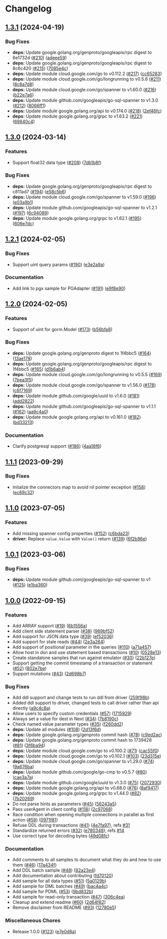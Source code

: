 # Changelog

## [1.3.1](https://github.com/googleapis/go-sql-spanner/compare/v1.3.0...v1.3.1) (2024-04-19)


### Bug Fixes

* **deps:** Update google.golang.org/genproto/googleapis/rpc digest to 6e1732d ([#210](https://github.com/googleapis/go-sql-spanner/issues/210)) ([adeee59](https://github.com/googleapis/go-sql-spanner/commit/adeee596a12d16788d4787524929b8671cc59786))
* **deps:** Update google.golang.org/genproto/googleapis/rpc digest to 8c6c420 ([#215](https://github.com/googleapis/go-sql-spanner/issues/215)) ([7085e4c](https://github.com/googleapis/go-sql-spanner/commit/7085e4cfea014707a35af6c9612f734fa26f3012))
* **deps:** Update module cloud.google.com/go to v0.112.2 ([#217](https://github.com/googleapis/go-sql-spanner/issues/217)) ([cc65283](https://github.com/googleapis/go-sql-spanner/commit/cc6528320afe1079cd6ebc2999ffe3d3d596fd17))
* **deps:** Update module cloud.google.com/go/longrunning to v0.5.6 ([#211](https://github.com/googleapis/go-sql-spanner/issues/211)) ([8c8a7d8](https://github.com/googleapis/go-sql-spanner/commit/8c8a7d824c5ca19b013787e0aca53d60154750b8))
* **deps:** Update module cloud.google.com/go/spanner to v1.60.0 ([#216](https://github.com/googleapis/go-sql-spanner/issues/216)) ([b22e7a6](https://github.com/googleapis/go-sql-spanner/commit/b22e7a6c4670dad5f481989ed8dbbc5dd5ef3dee))
* **deps:** Update module github.com/googleapis/go-sql-spanner to v1.3.0 ([#212](https://github.com/googleapis/go-sql-spanner/issues/212)) ([8066ff1](https://github.com/googleapis/go-sql-spanner/commit/8066ff13f9981460903fd0f0eea7be7a339a5b43))
* **deps:** Update module google.golang.org/api to v0.174.0 ([#218](https://github.com/googleapis/go-sql-spanner/issues/218)) ([2ef46fc](https://github.com/googleapis/go-sql-spanner/commit/2ef46fce92c691cfe3fc886425331aee57d67143))
* **deps:** Update module google.golang.org/grpc to v1.63.2 ([#221](https://github.com/googleapis/go-sql-spanner/issues/221)) ([69840c4](https://github.com/googleapis/go-sql-spanner/commit/69840c4b2aa226bc7f6c3deac043c5d63f450799))

## [1.3.0](https://github.com/googleapis/go-sql-spanner/compare/v1.2.1...v1.3.0) (2024-03-14)


### Features

* Support float32 data type ([#208](https://github.com/googleapis/go-sql-spanner/issues/208)) ([7db1b8f](https://github.com/googleapis/go-sql-spanner/commit/7db1b8f0be6f60a4d20f206bcebbebedd5f2d460))


### Bug Fixes

* **deps:** Update google.golang.org/genproto/googleapis/rpc digest to c811ad7 ([#194](https://github.com/googleapis/go-sql-spanner/issues/194)) ([e58c5b6](https://github.com/googleapis/go-sql-spanner/commit/e58c5b6888078f61fba743393151f058302ff720))
* **deps:** Update module cloud.google.com/go/spanner to v1.59.0 ([#196](https://github.com/googleapis/go-sql-spanner/issues/196)) ([e03a9b1](https://github.com/googleapis/go-sql-spanner/commit/e03a9b14854560e7f85a8405876d03cbc753b32a))
* **deps:** Update module github.com/googleapis/go-sql-spanner to v1.2.1 ([#197](https://github.com/googleapis/go-sql-spanner/issues/197)) ([6c94089](https://github.com/googleapis/go-sql-spanner/commit/6c940890863a720e1849ab9946c90f4b4b3debd9))
* **deps:** Update module google.golang.org/grpc to v1.62.1 ([#195](https://github.com/googleapis/go-sql-spanner/issues/195)) ([606e7dc](https://github.com/googleapis/go-sql-spanner/commit/606e7dc07f272dd3a0999859ad2af10e6d964189))

## [1.2.1](https://github.com/googleapis/go-sql-spanner/compare/v1.2.0...v1.2.1) (2024-02-05)


### Bug Fixes

* Support uint query params ([#190](https://github.com/googleapis/go-sql-spanner/issues/190)) ([e3e2a9a](https://github.com/googleapis/go-sql-spanner/commit/e3e2a9a9fd14f2a4940dd24e73a5a79aa0431580))


### Documentation

* Add link to pgx sample for PGAdapter ([#191](https://github.com/googleapis/go-sql-spanner/issues/191)) ([e9f8e90](https://github.com/googleapis/go-sql-spanner/commit/e9f8e901b5cc345344d9369b92df8d093b4d47a8))

## [1.2.0](https://github.com/googleapis/go-sql-spanner/compare/v1.1.1...v1.2.0) (2024-02-05)


### Features

* Support of uint for gorm.Model  ([#173](https://github.com/googleapis/go-sql-spanner/issues/173)) ([b56bfa8](https://github.com/googleapis/go-sql-spanner/commit/b56bfa8df549780852674f178a1c06f56f0f4c45))


### Bug Fixes

* **deps:** Update google.golang.org/genproto digest to 1f4bbc5 ([#164](https://github.com/googleapis/go-sql-spanner/issues/164)) ([13ae178](https://github.com/googleapis/go-sql-spanner/commit/13ae17898fc30b3cf8ca24320899ae04ed86d8a7))
* **deps:** Update google.golang.org/genproto/googleapis/rpc digest to 1f4bbc5 ([#165](https://github.com/googleapis/go-sql-spanner/issues/165)) ([d1b6ab4](https://github.com/googleapis/go-sql-spanner/commit/d1b6ab4737037b7997c3ccaea9ba2cf109948695))
* **deps:** Update module cloud.google.com/go/longrunning to v0.5.5 ([#169](https://github.com/googleapis/go-sql-spanner/issues/169)) ([7bea3f5](https://github.com/googleapis/go-sql-spanner/commit/7bea3f5597b8d7f3dbdec56faf63dc0538874708))
* **deps:** Update module cloud.google.com/go/spanner to v1.56.0 ([#178](https://github.com/googleapis/go-sql-spanner/issues/178)) ([c6f7169](https://github.com/googleapis/go-sql-spanner/commit/c6f7169158dcb471529fbd8d75013e1a86e38519))
* **deps:** Update module github.com/google/uuid to v1.6.0 ([#181](https://github.com/googleapis/go-sql-spanner/issues/181)) ([add2822](https://github.com/googleapis/go-sql-spanner/commit/add282209e18108f9d318a4e477f05fbe509920c))
* **deps:** Update module github.com/googleapis/go-sql-spanner to v1.1.1 ([#162](https://github.com/googleapis/go-sql-spanner/issues/162)) ([aa9c4a0](https://github.com/googleapis/go-sql-spanner/commit/aa9c4a07fc3b15f4f1e5e61cc78257e5dbbdca4c))
* **deps:** Update module google.golang.org/api to v0.161.0 ([#182](https://github.com/googleapis/go-sql-spanner/issues/182)) ([bd33213](https://github.com/googleapis/go-sql-spanner/commit/bd33213dc437c900b1b11f05ef9e4600381f7e0c))


### Documentation

* Clarify postgresql support ([#186](https://github.com/googleapis/go-sql-spanner/issues/186)) ([4aa18f6](https://github.com/googleapis/go-sql-spanner/commit/4aa18f64cabe252f71612294127b9791eb90072c))

## [1.1.1](https://github.com/googleapis/go-sql-spanner/compare/v1.1.0...v1.1.1) (2023-09-29)


### Bug Fixes

* Initalize the connectors map to avoid nil pointer exception ([#158](https://github.com/googleapis/go-sql-spanner/issues/158)) ([ec69c32](https://github.com/googleapis/go-sql-spanner/commit/ec69c321262631c3cdc4369c01ed8abc6932792f))

## [1.1.0](https://github.com/googleapis/go-sql-spanner/compare/v1.0.1...v1.1.0) (2023-07-05)


### Features

* Add missing spanner config properties ([#152](https://github.com/googleapis/go-sql-spanner/issues/152)) ([c6bda23](https://github.com/googleapis/go-sql-spanner/commit/c6bda23e86f3679bb48c33e19ebf413ca984a4ee))
* **driver:** Replace `value.Value` with `Value()` return ([#139](https://github.com/googleapis/go-sql-spanner/issues/139)) ([6f2b96e](https://github.com/googleapis/go-sql-spanner/commit/6f2b96ea14d87a3edfdbaa0738139cd09862e618))

## [1.0.1](https://github.com/googleapis/go-sql-spanner/compare/v1.0.0...v1.0.1) (2023-03-06)


### Bug Fixes

* **deps:** Update module github.com/googleapis/go-sql-spanner to v1 ([#125](https://github.com/googleapis/go-sql-spanner/issues/125)) ([e1ba360](https://github.com/googleapis/go-sql-spanner/commit/e1ba360543b59ae930b4228a03b94cc724dd14d3))

## [1.0.0](https://github.com/googleapis/go-sql-spanner/compare/v1.0.0...v1.0.0) (2022-09-15)


### Features

* Add ARRAY support ([#19](https://github.com/googleapis/go-sql-spanner/issues/19)) ([6b1556a](https://github.com/googleapis/go-sql-spanner/commit/6b1556a8db409fbab0998fdcde59521b26495472))
* Add client side statement parser ([#38](https://github.com/googleapis/go-sql-spanner/issues/38)) ([969bf52](https://github.com/googleapis/go-sql-spanner/commit/969bf52b2cda303349746de9730557242082893c))
* Add support for JSON data type ([#39](https://github.com/googleapis/go-sql-spanner/issues/39)) ([ef52036](https://github.com/googleapis/go-sql-spanner/commit/ef5203657aa8e2173e387ea6aede02d457577790))
* Add support for stale reads ([#44](https://github.com/googleapis/go-sql-spanner/issues/44)) ([2e3a264](https://github.com/googleapis/go-sql-spanner/commit/2e3a2645073d7c9174b3aec934c1e1fcbb06534c))
* Add support of positional parameter in the queries ([#110](https://github.com/googleapis/go-sql-spanner/issues/110)) ([a71a457](https://github.com/googleapis/go-sql-spanner/commit/a71a457261ea8e522d320726a8aeea6768f08acf))
* Allow host in dsn and use statement based transactions ([#10](https://github.com/googleapis/go-sql-spanner/issues/10)) ([0528e13](https://github.com/googleapis/go-sql-spanner/commit/0528e13eed6ccb0b71636554f79c9d278242987c))
* Create standalone samples that run against emulator ([#30](https://github.com/googleapis/go-sql-spanner/issues/30)) ([22b127e](https://github.com/googleapis/go-sql-spanner/commit/22b127e111dc7f8e3a8dfb83e1f3dd736640fcaf))
* Support getting the commit timestamp of a transaction or statement ([#52](https://github.com/googleapis/go-sql-spanner/issues/52)) ([802e7be](https://github.com/googleapis/go-sql-spanner/commit/802e7be6dd18dd6c75991bc129116892a45de944))
* Support mutations ([#43](https://github.com/googleapis/go-sql-spanner/issues/43)) ([2d698b7](https://github.com/googleapis/go-sql-spanner/commit/2d698b754205888fcd4487ec0793c956f42bbf56))


### Bug Fixes

* Add ddl support and change tests to run ddl from driver ([259f98b](https://github.com/googleapis/go-sql-spanner/commit/259f98b017849d158ff799de5c947bb0c39eb4f2))
* Added ddl support to driver, changed tests to call driver rather than api directly ([a9c4c8a](https://github.com/googleapis/go-sql-spanner/commit/a9c4c8a50b3823d2eff368fd672dd7e4adfff1f5))
* Allow users to specify custom credentials ([#57](https://github.com/googleapis/go-sql-spanner/issues/57)) ([1715929](https://github.com/googleapis/go-sql-spanner/commit/171592955606f2b7ff3313d2ab6ddf17ea785f3b))
* Always set a value for dest in Next ([#34](https://github.com/googleapis/go-sql-spanner/issues/34)) ([7b8190c](https://github.com/googleapis/go-sql-spanner/commit/7b8190cbb3d63eac2f4b311208d1da7ea282436b))
* Check named value parameter types ([#35](https://github.com/googleapis/go-sql-spanner/issues/35)) ([f260dd2](https://github.com/googleapis/go-sql-spanner/commit/f260dd247f6a5c69d0d8ec1ac0fb7136f978ae05))
* **deps:** Update all modules ([#108](https://github.com/googleapis/go-sql-spanner/issues/108)) ([2d13f6d](https://github.com/googleapis/go-sql-spanner/commit/2d13f6dcc272d3354a1ebe001fc711e731540aca))
* **deps:** Update google.golang.org/genproto commit hash ([#78](https://github.com/googleapis/go-sql-spanner/issues/78)) ([c9ed2ac](https://github.com/googleapis/go-sql-spanner/commit/c9ed2ac088d9b2bd4cc3bcb613aa0595b1ef9b73))
* **deps:** Update google.golang.org/genproto commit hash to 1739428 ([#81](https://github.com/googleapis/go-sql-spanner/issues/81)) ([3f6ba94](https://github.com/googleapis/go-sql-spanner/commit/3f6ba948cc361edd4190392a629dbef764979ee2))
* **deps:** Update module cloud.google.com/go to v0.100.2 ([#71](https://github.com/googleapis/go-sql-spanner/issues/71)) ([cac55f0](https://github.com/googleapis/go-sql-spanner/commit/cac55f092744104371fa6e539928b2bf73fae1ab))
* **deps:** Update module cloud.google.com/go to v0.102.1 ([#103](https://github.com/googleapis/go-sql-spanner/issues/103)) ([23d315e](https://github.com/googleapis/go-sql-spanner/commit/23d315e644d740a77ff39ac6d1553db81229f2c7))
* **deps:** Update module cloud.google.com/go/spanner to v1.29.0 ([#74](https://github.com/googleapis/go-sql-spanner/issues/74)) ([9a676ba](https://github.com/googleapis/go-sql-spanner/commit/9a676bad33664faf2e6ce937a6c7393407545723))
* **deps:** Update module github.com/google/go-cmp to v0.5.7 ([#80](https://github.com/googleapis/go-sql-spanner/issues/80)) ([cae3a7a](https://github.com/googleapis/go-sql-spanner/commit/cae3a7a7e7ed3d0b9427ebf192a4ad55a7e08728))
* **deps:** Update module github.com/google/uuid to v1.3.0 ([#75](https://github.com/googleapis/go-sql-spanner/issues/75)) ([2072930](https://github.com/googleapis/go-sql-spanner/commit/2072930d8a8171d96a08c7be86578dca0b40b60a))
* **deps:** Update module google.golang.org/api to v0.68.0 ([#76](https://github.com/googleapis/go-sql-spanner/issues/76)) ([8af9417](https://github.com/googleapis/go-sql-spanner/commit/8af94172388cf28a2b8e9dd63e2bd7b40a262a0f))
* **deps:** Update module google.golang.org/grpc to v1.44.0 ([#82](https://github.com/googleapis/go-sql-spanner/issues/82)) ([7b20269](https://github.com/googleapis/go-sql-spanner/commit/7b2026924b9efbdb3ace243596ae978542f2b18b))
* Do not parse hints as parameters ([#45](https://github.com/googleapis/go-sql-spanner/issues/45)) ([56243a5](https://github.com/googleapis/go-sql-spanner/commit/56243a5a1169e86b3b14c02ab5c47a4b950a7f14))
* Pass userAgent in client config ([#118](https://github.com/googleapis/go-sql-spanner/issues/118)) ([2c97068](https://github.com/googleapis/go-sql-spanner/commit/2c97068e002c3c83acb9f181908cf2cbe025e516))
* Race condition when opening multiple connections in parallel as first action ([#59](https://github.com/googleapis/go-sql-spanner/issues/59)) ([0971f81](https://github.com/googleapis/go-sql-spanner/commit/0971f81129f36f519a4c1385a3cd634fa4492c3e))
* Refuse DDL during transactions ([#41](https://github.com/googleapis/go-sql-spanner/issues/41)) ([4e7fa97](https://github.com/googleapis/go-sql-spanner/commit/4e7fa97469752d1605b2af80997a03fd1005b5d9)), refs [#31](https://github.com/googleapis/go-sql-spanner/issues/31)
* Standardize returned errors ([#32](https://github.com/googleapis/go-sql-spanner/issues/32)) ([e780348](https://github.com/googleapis/go-sql-spanner/commit/e7803486f424d579c1b356cf7a500fbb62ac6040)), refs [#14](https://github.com/googleapis/go-sql-spanner/issues/14)
* Use correct type for decoding bytes ([49d08fc](https://github.com/googleapis/go-sql-spanner/commit/49d08fc7ade3559774c88a87b16d13d67c1eef57))


### Documentation

* Add comments to all samples to document what they do and how to use them ([#46](https://github.com/googleapis/go-sql-spanner/issues/46)) ([17a434f](https://github.com/googleapis/go-sql-spanner/commit/17a434f71d6d682ce7974b50f57e6a4193c4f892))
* Add DDL batch sample ([#48](https://github.com/googleapis/go-sql-spanner/issues/48)) ([82a23e4](https://github.com/googleapis/go-sql-spanner/commit/82a23e44db5752d4310133597183ee7967d0efea))
* Add documentation about contributing ([fd70120](https://github.com/googleapis/go-sql-spanner/commit/fd70120b979887d389633a8ffcb8fb647b163cbb))
* Add sample for all data types ([#51](https://github.com/googleapis/go-sql-spanner/issues/51)) ([5a0129b](https://github.com/googleapis/go-sql-spanner/commit/5a0129b45ea0a3b89d900024b99115523de8b8d7))
* Add sample for DML batches ([#49](https://github.com/googleapis/go-sql-spanner/issues/49)) ([bac4a4c](https://github.com/googleapis/go-sql-spanner/commit/bac4a4cef1f628918b925a1dc944ab7e3c732480))
* Add sample for PDML ([#53](https://github.com/googleapis/go-sql-spanner/issues/53)) ([9bd832b](https://github.com/googleapis/go-sql-spanner/commit/9bd832bec3a988c0b322a0563b7300b2c4e09e89))
* Add sample for read-only transaction ([#47](https://github.com/googleapis/go-sql-spanner/issues/47)) ([306c4ea](https://github.com/googleapis/go-sql-spanner/commit/306c4eae4dfef0f38d4c24177206c05092918ab5))
* Cleanup and extend readme ([#60](https://github.com/googleapis/go-sql-spanner/issues/60)) ([2d64f82](https://github.com/googleapis/go-sql-spanner/commit/2d64f827825255743ff4ea631c0b0e8913ef4148))
* Remove disclaimer from README ([#93](https://github.com/googleapis/go-sql-spanner/issues/93)) ([12780e5](https://github.com/googleapis/go-sql-spanner/commit/12780e57be1cfa3df753e92e3dd6c51e06dfb070))


### Miscellaneous Chores

* Release 1.0.0 ([#123](https://github.com/googleapis/go-sql-spanner/issues/123)) ([e7e0d8a](https://github.com/googleapis/go-sql-spanner/commit/e7e0d8a66d7f60cb6a32e28c29ab28ca4d62d5a5))
